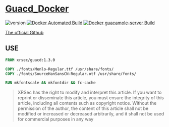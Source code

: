 # [Guacd_Docker](https://xrsec.vercel.app/Guacd_Docker.html)

![version](https://img.shields.io/badge/Version-Guacd%201.3.0-da282a) [![Docker Automated Build](https://img.shields.io/docker/automated/xrsec/code-server?label=Build&logo=docker&style=flat-square)](https://hub.docker.com/r/xrsec/guacd) [![Docker guacamole-server Build](https://github.com/XRSec/guacamole-server/actions/workflows/Docker%20guacamole-server%20Build.yml/badge.svg)](https://github.com/XRSec/guacamole-server/actions/workflows/Docker%20guacamole-server%20Build.yml)

[The official Github](https://github.com/apache/guacamole-server/)

## USE

```dockerfile
FROM xrsec/guacd:1.3.0

COPY ./fonts/Menlo-Regular.ttf /usr/share/fonts/
COPY ./fonts/SourceHanSansCN-Regular.otf /usr/share/fonts/

RUN mkfontscale && mkfontdir && fc-cache
```

> XRSec has the right to modify and interpret this article. If you want to reprint or disseminate this article, you must ensure the integrity of this article, including all contents such as copyright notice. Without the permission of the author, the content of this article shall not be modified or increased or decreased arbitrarily, and it shall not be used for commercial purposes in any way
